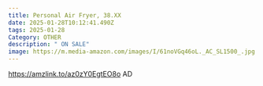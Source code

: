 ```yaml
---
title: Personal Air Fryer, 38.XX
date: 2025-01-28T10:12:41.490Z
tags: 2025-01-28
Category: OTHER
description: " ON SALE"
image: https://m.media-amazon.com/images/I/61noVGq46oL._AC_SL1500_.jpg
---
```

https://amzlink.to/az0zY0EgtEO8o   AD